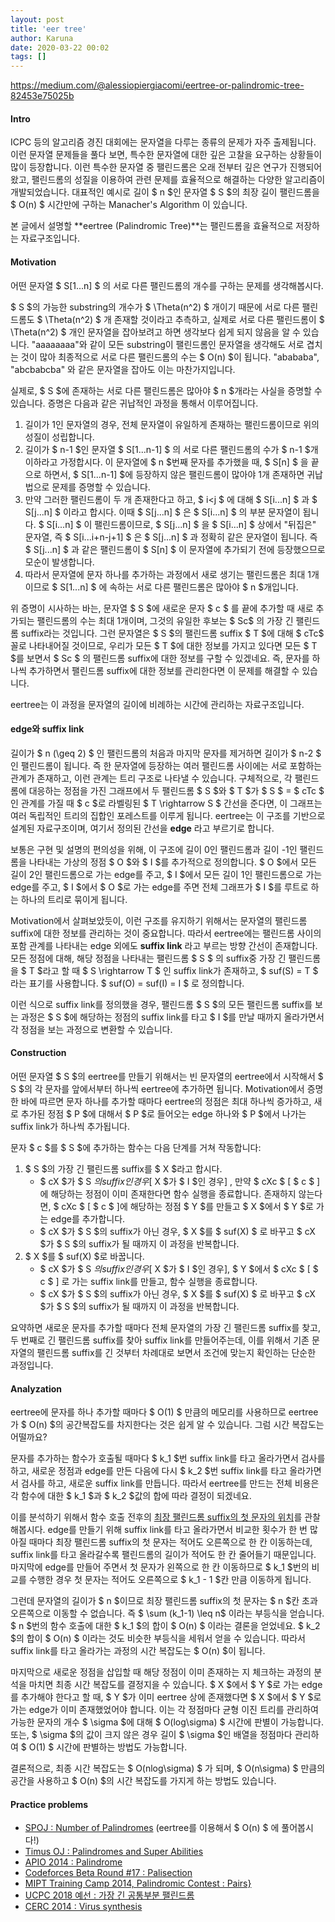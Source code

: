 ```yaml
---
layout: post
title: 'eer tree'
author: Karuna
date: 2020-03-22 00:02
tags: []
---
```


https://medium.com/@alessiopiergiacomi/eertree-or-palindromic-tree-82453e75025b

#### Intro

ICPC 등의 알고리즘 경진 대회에는 문자열을 다루는 종류의 문제가 자주 출제됩니다. 이런 문자열 문제들을 풀다 보면, 특수한 문자열에 대한 깊은 고찰을 요구하는 상황들이 많이 등장합니다. 이런 특수한 문자열 중 팰린드롬은 오래 전부터 깊은 연구가 진행되어 왔고, 팰린드롬의 성질을 이용하여 관련 문제를 효율적으로 해결하는 다양한 알고리즘이 개발되었습니다. 대표적인 예시로 길이 $ n $인 문자열 $ S $의 최장 길이 팰린드롬을 $ O(n) $ 시간만에 구하는 Manacher's Algorithm 이 있습니다.

본 글에서 설명할 **eertree (Palindromic Tree)**는 팰린드롬을 효율적으로 저장하는 자료구조입니다.



#### Motivation

어떤 문자열 $ S[1...n] $ 의 서로 다른 팰린드롬의 개수를 구하는 문제를 생각해봅시다. 

$ S $의 가능한 substring의 개수가 $ \Theta(n^2) $ 개이기 때문에 서로 다른 팰린드롬도 $ \Theta(n^2) $ 개 존재할 것이라고 추측하고, 실제로 서로 다른 팰린드롬이 $ \Theta(n^2) $ 개인 문자열을 잡아보려고 하면 생각보다 쉽게 되지 않음을 알 수 있습니다. "aaaaaaaa"와 같이 모든 substring이 팰린드롬인 문자열을 생각해도 서로 겹치는 것이 많아 최종적으로 서로 다른 팰린드롬의 수는 $ O(n) $이 됩니다. "abababa", "abcbabcba" 와 같은 문자열을 잡아도 이는 마찬가지입니다.

실제로, $ S $에 존재하는 서로 다른 팰린드롬은 많아야 $ n $개라는 사실을 증명할 수 있습니다. 증명은 다음과 같은 귀납적인 과정을 통해서 이루어집니다.

1. 길이가 1인 문자열의 경우, 전체 문자열이 유일하게 존재하는 팰린드롬이므로 위의 성질이 성립합니다.
2. 길이가 $ n-1 $인 문자열 $ S[1...n-1] $ 의 서로 다른 팰린드롬의 수가 $ n-1 $개 이하라고 가정합시다. 이 문자열에 $ n $번째 문자를 추가했을 때, $ S[n] $ 을 끝으로 하면서, $ S[1...n-1] $에 등장하지 않은 팰린드롬이 많아야 1개 존재하면 귀납법으로 문제를 증명할 수 있습니다.
3. 만약 그러한 팰린드롬이 두 개 존재한다고 하고, $ i<j $ 에 대해 $ S[i...n] $ 과 $ S[j...n] $ 이라고 합시다. 이때 $ S[j...n] $ 은 $ S[i...n] $ 의 부분 문자열이 됩니다. $ S[i...n] $ 이 팰린드롬이므로, $ S[j...n] $ 을 $ S[i...n] $ 상에서 "뒤집은" 문자열, 즉 $ S[i...i+n-j+1] $ 은 $ S[j...n] $ 과 정확히 같은 문자열이 됩니다. 즉 $ S[j...n] $ 과 같은 팰린드롬이 $ S[n] $ 이 문자열에 추가되기 전에 등장했으므로 모순이 발생합니다.
4. 따라서 문자열에 문자 하나를 추가하는 과정에서 새로 생기는 팰린드롬은 최대 1개이므로 $ S[1...n] $ 에 속하는 서로 다른 팰린드롬은 많아야 $ n $개입니다. 

위 증명이 시사하는 바는, 문자열 $ S $에 새로운 문자 $ c $ 를 끝에 추가할 때 새로 추가되는 팰린드롬의 수는 최대 1개이며, 그것의 유일한 후보는 $ Sc$ 의 가장 긴 팰린드롬 suffix라는 것입니다. 그런 문자열은 $ S $의 팰린드롬 suffix $ T $에 대해 $ cTc$ 꼴로 나타내어질 것이므로, 우리가 모든 $ T $에 대한 정보를 가지고 있다면 모든 $ T $를 보면서 $ Sc $ 의 팰린드롬 suffix에 대한 정보를 구할 수 있겠네요. 즉, 문자를 하나씩 추가하면서 팰린드롬 suffix에 대한 정보를 관리한다면 이 문제를 해결할 수 있습니다.

eertree는 이 과정을 문자열의 길이에 비례하는 시간에 관리하는 자료구조입니다.

 

#### edge와 suffix link

길이가 $ n (\geq 2) $ 인 팰린드롬의 처음과 마지막 문자를 제거하면 길이가 $ n-2 $ 인 팰린드롬이 됩니다. 즉 한 문자열에 등장하는 여러 팰린드롬 사이에는 서로 포함하는 관계가 존재하고, 이런 관계는 트리 구조로 나타낼 수 있습니다. 구체적으로, 각 팰린드롬에 대응하는 정점을 가진 그래프에서 두 팰린드롬 $ S $와 $ T $가 $ S $ = $ cTc $ 인 관계를 가질 때 $ c $로 라벨링된 $ T \rightarrow  S $ 간선을 준다면, 이 그래프는 여러 독립적인 트리의 집합인 포레스트를 이루게 됩니다.   eertree는 이 구조를 기반으로 설계된 자료구조이며, 여기서 정의된 간선을 **edge** 라고 부르기로 합니다.

보통은 구현 및 설명의 편의성을 위해, 이 구조에 길이 0인 팰린드롬과 길이 -1인 팰린드롬을 나타내는 가상의 정점 $ O $와 $ I $를 추가적으로 정의합니다. $ O $에서 모든 길이 2인 팰린드롬으로 가는 edge를 주고, $ I $에서 모든 길이 1인 팰린드롬으로 가는 edge를 주고, $ I $에서 $ O $로 가는 edge를 주면 전체 그래프가 $ I $를 루트로 하는 하나의 트리로 묶이게 됩니다. 

Motivation에서 살펴보았듯이, 이런 구조를 유지하기 위해서는 문자열의 팰린드롬 suffix에 대한 정보를 관리하는 것이 중요합니다. 따라서 eertree에는 팰린드롬 사이의 포함 관계를 나타내는 edge 외에도 **suffix link** 라고 부르는 방향 간선이 존재합니다. 모든 정점에 대해, 해당 정점을 나타내는 팰린드롬 $ S $ 의 suffix중 가장 긴 팰린드롬을 $ T $라고 할 때 $ S \rightarrow T $ 인 suffix link가 존재하고, $ suf(S) = T $ 라는 표기를 사용합니다. $ suf(O) = suf(I) = I $ 로 정의합니다.

이런 식으로 suffix link를 정의했을 경우, 팰린드롬 $ S $의 모든 팰린드롬 suffix를 보는 과정은 $ S $에 해당하는 정점의 suffix link를 타고 $ I $를 만날 때까지 올라가면서 각 정점을 보는 과정으로 변환할 수 있습니다. 



#### Construction

어떤 문자열 $ S $의 eertree를 만들기 위해서는 빈 문자열의 eertree에서 시작해서 $ S $의 각 문자를 앞에서부터 하나씩 eertree에 추가하면 됩니다. Motivation에서 증명한 바에 따르면 문자 하나를 추가할 때마다 eertree의 정점은 최대 하나씩 증가하고, 새로 추가된 정점 $ P $에 대해서 $ P $로 들어오는 edge 하나와 $ P $에서 나가는 suffix link가 하나씩 추가됩니다. 

문자 $ c $를 $ S $에 추가하는 함수는 다음 단계를 거쳐 작동합니다:

1. $ S $의 가장 긴 팰린드롬 suffix를 $ X $라고 합시다. 
   * $ cX $가 $ S $의 suffix인 경우 [$ X $가 $ I $인 경우] , 만약 $ cXc $ [ $ c $ ] 에 해당하는 정점이 이미 존재한다면 함수 실행을 종료합니다. 존재하지 않는다면, $ cXc $ [ $ c $ ]에 해당하는 정점 $ Y $를 만들고 $ X $에서 $ Y $로 가는 edge를 추가합니다. 
   * $ cX $가 $ S $의 suffix가 아닌 경우, $ X $를 $ suf(X) $ 로 바꾸고 $ cX $가 $ S $의 suffix가 될 때까지 이 과정을 반복합니다.
2. $ X $를 $ suf(X) $로 바꿉니다.
   * $ cX $가 $ S $의 suffix인 경우 [$ X $가 $ I $인 경우], $ Y $에서 $ cXc $ [ $ c $ ] 로 가는 suffix link를 만들고, 함수 실행을 종료합니다.
   * $ cX $가 $ S $의 suffix가 아닌 경우, $ X $를 $ suf(X) $ 로 바꾸고 $ cX $가 $ S $의 suffix가 될 때까지 이 과정을 반복합니다.

요약하면 새로운 문자를 추가할 때마다 전체 문자열의 가장 긴 팰린드롬 suffix를 찾고, 두 번째로 긴 팰린드롬 suffix를 찾아 suffix link를 만들어주는데, 이를 위해서 기존 문자열의 팰린드롬 suffix를 긴 것부터 차례대로 보면서 조건에 맞는지 확인하는 단순한 과정입니다.



#### Analyzation

eertree에 문자를 하나 추가할 때마다 $ O(1) $ 만큼의 메모리를 사용하므로 eertree가 $ O(n) $의 공간복잡도를 차지한다는 것은 쉽게 알 수 있습니다. 그럼 시간 복잡도는 어떨까요?

문자를 추가하는 함수가 호출될 때마다 $ k_1 $번 suffix link를 타고 올라가면서 검사를 하고, 새로운 정점과 edge를 만든 다음에 다시 $ k_2 $번 suffix link를 타고 올라가면서 검사를 하고, 새로운 suffix link를 만듭니다. 따라서 eertree를 만드는 전체 비용은 각 함수에 대한 $ k_1 $과 $ k_2 $값의 합에 따라 결정이 되겠네요.

이를 분석하기 위해서 함수 호출 전후의 <u>최장 팰린드롬 suffix의 첫 문자의 위치</u>를 관찰해봅시다. edge를 만들기 위해 suffix link를 타고 올라가면서 비교한 횟수가 한 번 많아질 때마다 최장 팰린드롬 suffix의 첫 문자는 적어도 오른쪽으로 한 칸 이동하는데, suffix link를 타고 올라갈수록 팰린드롬의 길이가 적어도 한 칸 줄어들기 때문입니다. 마지막에 edge를 만들어 주면서 첫 문자가 왼쪽으로 한 칸 이동하므로 $ k_1 $번의 비교를 수행한 경우 첫 문자는 적어도 오른쪽으로 $ k_1 - 1 $칸 만큼 이동하게 됩니다.

그런데 문자열의 길이가 $ n $이므로 최장 팰린드롬 suffix의 첫 문자는 $ n $칸 초과 오른쪽으로 이동할 수 없습니다. 즉 $ \sum (k_1-1) \leq n$ 이라는 부등식을 얻습니다. $ n $번의 함수 호출에 대한 $ k_1 $의 합이 $ O(n) $ 이라는 결론을 얻었네요. $ k_2 $의 합이 $ O(n) $ 이라는 것도 비슷한 부등식을 세워서 얻을 수 있습니다. 따라서 suffix link를 타고 올라가는 과정의 시간 복잡도는 $ O(n) $이 됩니다.

마지막으로 새로운 정점을 삽입할 때 해당 정점이 이미 존재하는 지 체크하는 과정의 분석을 마치면 최종 시간 복잡도를 결정지을 수 있습니다. $ X $에서 $ Y $로 가는 edge를 추가해야 한다고 할 때, $ Y $가 이미 eertree 상에 존재했다면 $ X $에서 $ Y $로 가는 edge가 이미 존재했었어야 합니다. 이는 각 정점마다 균형 이진 트리를 관리하여 가능한 문자의 개수 $ \sigma $에 대해 $ O(log\sigma) $ 시간에 판별이 가능합니다. 또는, $ \sigma $의 값이 크지 않은 경우 길이 $ \sigma $인 배열을 정점마다 관리하여 $ O(1) $ 시간에 판별하는 방법도 가능합니다.

결론적으로, 최종 시간 복잡도는 $ O(nlog\sigma) $ 가 되며, $ O(n\sigma) $ 만큼의 공간을 사용하고 $ O(n) $의 시간 복잡도를 가지게 하는 방법도 있습니다. 



#### Practice problems

* [SPOJ : Number of Palindromes](https://www.spoj.com/problems/NUMOFPAL/) (eertree를 이용해서 $ O(n) $ 에 풀어봅시다!)
* [Timus OJ : Palindromes and Super Abilities](https://acm.timus.ru/problem.aspx?space=1&num=1960)
* [APIO 2014 : Palindrome](https://oj.uz/problem/view/APIO14_palindrome)
* [Codeforces Beta Round #17 : Palisection](https://codeforces.com/contest/17/problem/E)
* [MIPT Training Camp 2014, Palindromic Contest : Pairs}](https://www.acmicpc.net/problem/15893)
* [UCPC 2018 예선 : 가장 긴 공통부분 팰린드롬](https://www.acmicpc.net/problem/15893)
* [CERC 2014 : Virus synthesis](https://www.acmicpc.net/problem/10508)

